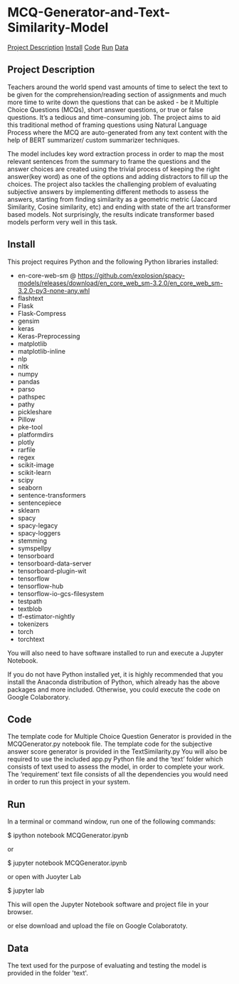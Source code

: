 # MCQ-Generator-and-Text-Similarity-Model

[Project Description](#desc)
[Install](#install)
[Code](#code)
[Run](#run)
[Data](#data)

<a name="desc"></a>
## Project Description

Teachers around the world spend vast amounts of time to select the text to be given for the comprehension/reading section of assignments and much more time to write down the questions that can be asked - be it Multiple Choice Questions (MCQs), short answer questions, or true or false questions. It’s a tedious and time-consuming job. The project aims to aid this traditional method of framing questions using Natural Language Process where the MCQ are auto-generated from any text content with the help of BERT summarizer/ custom summarizer techniques.

The model includes key word extraction process in order to map the most relevant sentences from the summary to frame the questions and the answer choices are created using the trivial process of keeping the right answer(key word) as one of the options and adding distractors to fill up the choices. The project also tackles the challenging problem of evaluating subjective answers by implementing different methods to assess the answers, starting from finding similarity as a geometric metric (Jaccard Similarity, Cosine similarity, etc) and ending with state of the art transformer based models. Not surprisingly, the results indicate transformer based models perform very well in this task.

<a name="install"></a>
## Install

This project requires Python and the following Python libraries installed:

* en-core-web-sm @ https://github.com/explosion/spacy-models/releases/download/en_core_web_sm-3.2.0/en_core_web_sm-3.2.0-py3-none-any.whl
* flashtext
* Flask
* Flask-Compress
* gensim
* keras
* Keras-Preprocessing
* matplotlib
* matplotlib-inline
* nlp
* nltk
* numpy
* pandas
* parso
* pathspec
* pathy
* pickleshare
* Pillow
* pke-tool
* platformdirs
* plotly
* rarfile
* regex
* scikit-image
* scikit-learn
* scipy
* seaborn
* sentence-transformers
* sentencepiece
* sklearn
* spacy
* spacy-legacy
* spacy-loggers
* stemming
* symspellpy
* tensorboard
* tensorboard-data-server
* tensorboard-plugin-wit
* tensorflow
* tensorflow-hub
* tensorflow-io-gcs-filesystem
* testpath
* textblob
* tf-estimator-nightly
* tokenizers
* torch
* torchtext

You will also need to have software installed to run and execute a Jupyter Notebook.

If you do not have Python installed yet, it is highly recommended that you install the Anaconda distribution of Python, which already has the above packages and more included.
Otherwise, you could execute the code on Google Colaboratory.

<a name="code"></a>
## Code

The template code for Multiple Choice Question Generator is provided in the MCQGenerator.py notebook file. The template code for the subjective answer score generator is provided in the TextSimilarity.py  You will also be required to use the included app.py Python file and the ‘text’ folder which consists of text used to assess the model, in order to complete your work. The ‘requirement’ text file consists of all the dependencies you would need in order to run this project in your system.

<a name="code"></a>
## Run

In a terminal or command window, run one of the following commands:

$ ipython notebook MCQGenerator.ipynb

or

$ jupyter notebook MCQGenerator.ipynb

or open with Juoyter Lab

$ jupyter lab

This will open the Jupyter Notebook software and project file in your browser.

or else download and upload the file on Google Colaboratoty. 

<a name="data"></a>
## Data

The text used for the purpose of evaluating and testing the model is provided in the folder 'text'.

